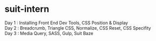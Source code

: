 # suit-intern

Day 1 : Installing Front End Dev Tools, CSS Position & Display
<br>
Day 2 : Breadcrumb, Triangle CSS, Normalize, CSS Reset, CSS Specifity
<br>
Day 3 : Media Query, SASS, Gulp, Suit Baze

